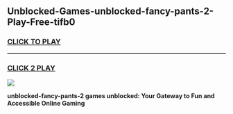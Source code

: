 
## Unblocked-Games-unblocked-fancy-pants-2-Play-Free-tifb0
<h3>
<a href="https://premium76.site?title=unblocked-fancy-pants-2&ref=18A1">CLICK TO PLAY</a></h3>
<hr>

<h3>
<a href="https://premium76.site?title=unblocked-fancy-pants-2&ref=18A1">CLICK 2 PLAY</a>
  
</h3>

<a href="https://premium76.site?title=unblocked-fancy-pants-2&ref=18A1"><img src="https://clearcache.store/games.png"></a>


**unblocked-fancy-pants-2 games unblocked: Your Gateway to Fun and Accessible Online Gaming**

